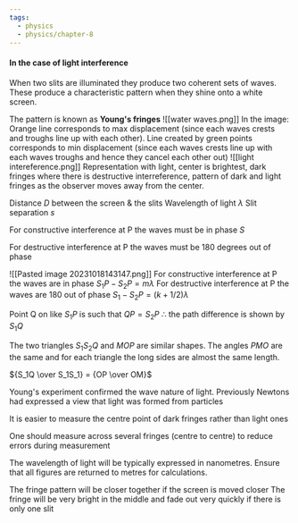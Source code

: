 ```yaml
---
tags:
  - physics
  - physics/chapter-8
---
```

 
#### In the case of light interference
When two slits are illuminated they produce two coherent sets of waves. These produce a characteristic pattern when they shine onto a white screen.

The pattern is known as **Young's fringes**
![[water waves.png]]
In the image: Orange line corresponds to max displacement (since each waves crests and troughs line up with each other). Line created by green points corresponds to min displacement (since each waves crests line up with each waves troughs and hence they cancel each other out)
![[light intereference.png]]
Representation with light, center is brightest, dark fringes where there is destructive interreference, pattern of dark and light fringes as the observer moves away from the center.

Distance $D$ between the screen & the slits
Wavelength of light $\lambda$
Slit separation $s$

For constructive interference at P the waves must be in phase
$S$

For destructive interference at P the waves must be 180 degrees out of phase


![[Pasted image 20231018143147.png]]
For constructive interference at P the waves are in phase $S_1P - S_2 P = m \lambda$
For destructive interference at P the waves are 180 out of phase $S_1 - S_2P = (k + 1/2) \lambda$

Point Q on like $S_1 P$ is such that $QP = S_2P$
$\therefore$ the path difference is shown by $S_1Q$

The two triangles $S_1S_2Q$ and $MOP$ are similar shapes. The angles $PMO$ are the same and for each triangle the long sides are almost the same length. 

${S_1Q \over S_1S_1} = {OP \over OM}$


Young's experiment confirmed the wave nature of light. Previously Newtons had expressed a view that light was formed from particles

It is easier to measure the centre point of dark fringes rather than light ones

One should measure across several fringes (centre to centre) to reduce errors during measurement

The  wavelength of light will be typically expressed in nanometres. Ensure that all figures are returned to metres for calculations.

The fringe pattern will be closer together if the screen is moved closer
The fringe will be very bright in the middle and fade out very quickly if there is only one slit

